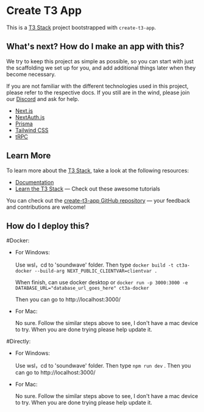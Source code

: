 # Create T3 App

This is a [T3 Stack](https://create.t3.gg/) project bootstrapped with `create-t3-app`.

## What's next? How do I make an app with this?

We try to keep this project as simple as possible, so you can start with just the scaffolding we set up for you, and add additional things later when they become necessary.

If you are not familiar with the different technologies used in this project, please refer to the respective docs. If you still are in the wind, please join our [Discord](https://t3.gg/discord) and ask for help.

- [Next.js](https://nextjs.org)
- [NextAuth.js](https://next-auth.js.org)
- [Prisma](https://prisma.io)
- [Tailwind CSS](https://tailwindcss.com)
- [tRPC](https://trpc.io)

## Learn More

To learn more about the [T3 Stack](https://create.t3.gg/), take a look at the following resources:

- [Documentation](https://create.t3.gg/)
- [Learn the T3 Stack](https://create.t3.gg/en/faq#what-learning-resources-are-currently-available) — Check out these awesome tutorials

You can check out the [create-t3-app GitHub repository](https://github.com/t3-oss/create-t3-app) — your feedback and contributions are welcome!

## How do I deploy this?
#Docker:
  - For Windows:
  
      Use wsl，cd to 'soundwave' folder. Then type  `docker build -t ct3a-docker --build-arg NEXT_PUBLIC_CLIENTVAR=clientvar .`
  
      When finish, can use docker desktop  or `docker run -p 3000:3000 -e DATABASE_URL="database_url_goes_here" ct3a-docker`
  
      Then you can go to http://localhost:3000/
  
  - For Mac:

      No sure. Follow the similar steps above to see, I don't have a mac device to try. When you are done trying please help update it.

#Directly:
  - For Windows: 
  
      Use wsl，cd to 'soundwave' folder. Then type  `npm run dev` . Then you can go to http://localhost:3000/
  
  - For Mac:
  
      No sure. Follow the similar steps above to see, I don't have a mac device to try. When you are done trying please help update it.

